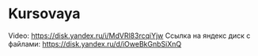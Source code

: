 # Kursovaya
Video: https://disk.yandex.ru/i/MdVRl83rcqiYjw
Ссылка на яндекс диск с файлами: https://disk.yandex.ru/d/iOweBkGnbSiXnQ
